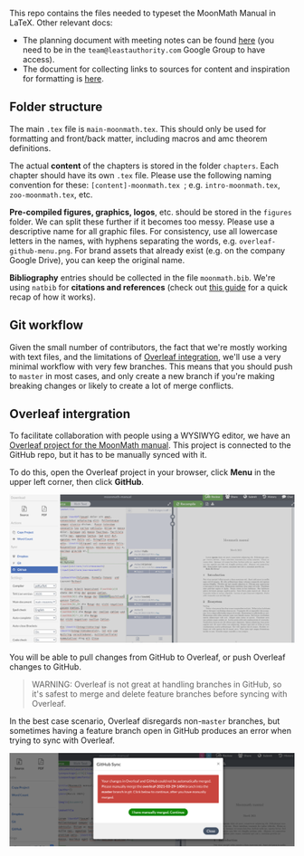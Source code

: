 This repo contains the files needed to typeset the MoonMath Manual in LaTeX. Other relevant docs:

- The planning document with meeting notes can be found [here](https://docs.google.com/document/d/1FrWroya2MWgugYa_44lgdfgy9KD4wXAXhgQWzwHaEl8/edit) (you need to be in the `team@leastauthority.com` Google Group to have access).
- The document for collecting links to sources for content and inspiration for formatting is [here](moonmath-links.md).


## Folder structure

The main `.tex` file is `main-moonmath.tex`. This should only be used for formatting and front/back matter, including macros and amc theorem definitions.

The actual **content** of the chapters is stored in the folder `chapters`. Each chapter should have its own `.tex` file. Please use the following naming convention for these: `[content]-moonmath.tex `; e.g. `intro-moonmath.tex`, `zoo-moonmath.tex`, etc.

**Pre-compiled figures, graphics, logos**, etc. should be stored in the `figures` folder. We can split these further if it becomes too messy. Please use a descriptive name for all graphic files. For consistency, use all lowercase letters in the names, with hyphens separating the words, e.g. `overleaf-github-menu.png`. For brand assets that already exist (e.g. on the company Google Drive), you can keep the original name.

**Bibliography** entries should be collected in the file `moonmath.bib`. We're using `natbib` for **citations and references** (check out [this guide](https://www.overleaf.com/learn/latex/Bibliography_management_with_natbib) for a quick recap of how it works).

## Git workflow

Given the small number of contributors, the fact that we're mostly working with text files, and the limitations of [Overleaf integration](#overleaf-integration), we'll use a very minimal workflow with very few branches. This means that you should push to `master` in most cases, and only create a new branch if you're making breaking changes or likely to create a lot of merge conflicts.

## <a name="overleaf-integration"></a>Overleaf intergration

To facilitate collaboration with people using a WYSIWYG editor, we have an [Overleaf project for the MoonMath manual](https://www.overleaf.com/project/6061b4073b270f74b95100ad). This project is connected to the GitHub repo, but it has to be manually synced with it.

To do this, open the Overleaf project in your browser, click **Menu** in the upper left corner, then click **GitHub**. 

![](figures/overleaf-github-menu.png)

You will be able to pull changes from GitHub to Overleaf, or push Overleaf changes to GitHub.

> WARNING: Overleaf is not great at handling branches in GitHub, so it's safest to merge and delete feature branches before syncing with Overleaf.

In the best case scenario, Overleaf disregards non-`master` branches, but sometimes having a feature branch open in GitHub produces an error when trying to sync with Overleaf.


![](figures/overleaf-branch-problem.png)





